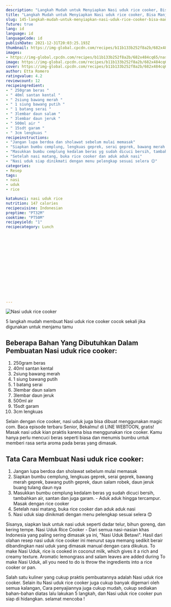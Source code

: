 ```yaml
---
description: "Langkah Mudah untuk Menyiapkan Nasi uduk rice cooker, Bisa Manjain Lidah"
title: "Langkah Mudah untuk Menyiapkan Nasi uduk rice cooker, Bisa Manjain Lidah"
slug: 145-langkah-mudah-untuk-menyiapkan-nasi-uduk-rice-cooker-bisa-manjain-lidah
future: true
lang: id
language: id
languageCode: id
publishDate: 2021-12-31T20:03:25.193Z 
thumbnail: https://img-global.cpcdn.com/recipes/b11b133b252f8a2b/682x484cq65/nasi-uduk-rice-cooker-foto-resep-utama.webp
images:
- https://img-global.cpcdn.com/recipes/b11b133b252f8a2b/682x484cq65/nasi-uduk-rice-cooker-foto-resep-utama.webp
image: https://img-global.cpcdn.com/recipes/b11b133b252f8a2b/682x484cq65/nasi-uduk-rice-cooker-foto-resep-utama.webp
cover: https://img-global.cpcdn.com/recipes/b11b133b252f8a2b/682x484cq65/nasi-uduk-rice-cooker-foto-resep-utama.webp
author: Etta Romero
ratingvalue: 4.2
reviewcount: 12
recipeingredient:
- " 250gram beras "
- " 40ml santan kental "
- " 2siung bawang merah "
- " 1 siung bawang putih "
- " 1 batang serai "
- " 3lembar daun salam "
- " 3lembar daun jeruk "
- " 500ml air "
- " 15sdt garam "
- " 3cm lengkuas "
recipeinstructions:
- "Jangan lupa berdoa dan sholawat sebelum mulai memasak"
- "Siapkan bumbu cemplung, lengkuas geprek, serai geprek, bawang merah geprek, bawang putih geprek, daun salam robek, daun jeruk buang tulang daun nya"
- "Masukkan bumbu cemplung kedalam beras yg sudah dicuci bersih, tambahkan air, santan dan juga garam. Aduk aduk hingga tercampur. Masak dengan rice cooker"
- "Setelah nasi matang, buka rice cooker dan aduk aduk nasi"
- "Nasi uduk siap dinikmati dengan menu pelengkap sesuai selera 😊"
categories:
- Resep
tags:
- nasi
- uduk
- rice

katakunci: nasi uduk rice 
nutrition: 147 calories
recipecuisine: Indonesian
preptime: "PT32M"
cooktime: "PT50M"
recipeyield: "1"
recipecategory: Lunch


     
    
    
    
    
    
    
    
    
    
    
      
    
---
```



![Nasi uduk rice cooker](https://img-global.cpcdn.com/recipes/b11b133b252f8a2b/682x484cq65/nasi-uduk-rice-cooker-foto-resep-utama.webp)

5 langkah mudah membuat  Nasi uduk rice cooker cocok sekali jika digunakan untuk menjamu tamu

<!--inarticleads1-->

## Beberapa Bahan Yang Dibutuhkan Dalam Pembuatan Nasi uduk rice cooker:

1.  250gram beras 
1.  40ml santan kental 
1.  2siung bawang merah 
1.  1 siung bawang putih 
1.  1 batang serai 
1.  3lembar daun salam 
1.  3lembar daun jeruk 
1.  500ml air 
1.  15sdt garam 
1.  3cm lengkuas 

Selain dengan rice cooker, nasi uduk juga bisa dibuat menggunakan magic com. Baca episode terbaru Senior, Bekalmu! di LINE WEBTOON, gratis! Masak nasi uduk kian praktis karena bisa menggunakan rice cooker. Kamu hanya perlu mencuci beras seperti biasa dan menumis bumbu untuk memberi rasa serta aroma pada beras yang dimasak. 

<!--inarticleads2-->

## Tata Cara Membuat Nasi uduk rice cooker:

1. Jangan lupa berdoa dan sholawat sebelum mulai memasak
1. Siapkan bumbu cemplung, lengkuas geprek, serai geprek, bawang merah geprek, bawang putih geprek, daun salam robek, daun jeruk buang tulang daun nya
1. Masukkan bumbu cemplung kedalam beras yg sudah dicuci bersih, tambahkan air, santan dan juga garam. - Aduk aduk hingga tercampur. Masak dengan rice cooker
1. Setelah nasi matang, buka rice cooker dan aduk aduk nasi
1. Nasi uduk siap dinikmati dengan menu pelengkap sesuai selera 😊


Sisanya, siapkan lauk untuk nasi uduk seperti dadar telur, bihun goreng, dan kering tempe. Nasi Uduk Rice Cooker - Dari semua nasi-nasian khas Indonesia yang paling sering dimasak ya ini, &#34;Nasi Uduk Betawi&#34;. Hasil dari olahan resep nasi uduk rice cooker ini menurut saya memang sedikit berair dibandingkan nasi uduk yang dimasak manual dengan cara dikukus. To make Nasi Uduk, rice is cooked in coconut milk, which gives it a rich and creamy texture. Aromatic lemongrass and salam leaves are added during To make Nasi Uduk, all you need to do is throw the ingredients into a rice cooker or pan. 

Salah satu kuliner yang cukup praktis pembuatannya adalah  Nasi uduk rice cooker. Selain itu  Nasi uduk rice cooker  juga cukup banyak digemari oleh semua kalangan, Cara penyajiannya juga cukup mudah, cukup sediakan bahan-bahan diatas lalu lakukan 5 langkah, dan  Nasi uduk rice cooker  pun siap di hidangkan. selamat mencoba !

